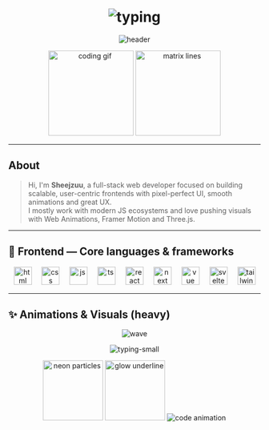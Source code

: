 <h1 align="center">
  <img src="https://readme-typing-svg.demolab.com?font=Fira+Code&size=36&duration=3200&pause=800&color=00F7FF&center=true&vCenter=true&width=900&lines=Hey!+I'm+Sheejzuu;Full-Stack+Web+Developer;Frontend+Focused+%E2%96%BA+Pixel-Perfect+UI" alt="typing" />
</h1>

<p align="center">
  <img src="https://capsule-render.vercel.app/api?type=waving&color=0:000000,100:121212&height=180&section=header&text=Sheejzuu&fontSize=64&fontColor=00F7FF&animation=twinkle&fontAlignY=45" alt="header" />
</p>

<p align="center">
  <img src="https://i.imgur.com/3xGJH2z.gif" alt="coding gif" height="170" />
  <img src="https://i.imgur.com/ZXQYw0V.gif" alt="matrix lines" height="170" />
</p>

---

## About
> Hi, I'm **Sheejzuu**, a full-stack web developer focused on building scalable, user-centric frontends with pixel-perfect UI, smooth animations and great UX.  
> I mostly work with modern JS ecosystems and love pushing visuals with Web Animations, Framer Motion and Three.js.

---

## 🔭 Frontend — Core languages & frameworks
<p align="center">
  <img src="https://cdn.jsdelivr.net/gh/devicons/devicon/icons/html5/html5-original.svg" height="36" alt="html" />
  <img width="12" />
  <img src="https://cdn.jsdelivr.net/gh/devicons/devicon/icons/css3/css3-original.svg" height="36" alt="css" />
  <img width="12" />
  <img src="https://cdn.jsdelivr.net/gh/devicons/devicon/icons/javascript/javascript-original.svg" height="36" alt="js" />
  <img width="12" />
  <img src="https://cdn.jsdelivr.net/gh/devicons/devicon/icons/typescript/typescript-original.svg" height="36" alt="ts" />
  <img width="12" />
  <img src="https://cdn.jsdelivr.net/gh/devicons/devicon/icons/react/react-original.svg" height="36" alt="react" />
  <img width="12" />
  <img src="https://cdn.jsdelivr.net/gh/devicons/devicon/icons/nextjs/nextjs-original-wordmark.svg" height="36" alt="next" />
  <img width="12" />
  <img src="https://cdn.jsdelivr.net/gh/devicons/devicon/icons/vuejs/vuejs-original.svg" height="36" alt="vue" />
  <img width="12" />
  <img src="https://cdn.jsdelivr.net/gh/devicons/devicon/icons/svelte/svelte-original.svg" height="36" alt="svelte" />
  <img width="12" />
  <img src="https://cdn.jsdelivr.net/gh/devicons/devicon/icons/tailwindcss/tailwindcss-plain.svg" height="36" alt="tailwind" />
</p>

---

## ✨ Animations & Visuals (heavy)
<p align="center">
  <img src="https://capsule-render.vercel.app/api?type=waving&color=0:000000,100:00F7FF&height=60&section=section" alt="wave" />
</p>

<p align="center">
  <img src="https://readme-typing-svg.demolab.com?font=JetBrains+Mono&size=20&duration=2500&pause=700&color=FFFFFF&center=true&vCenter=true&width=780&lines=Smooth+micro-interactions;+High-fps+animations;+Motion+that+feels+native" alt="typing-small" />
</p>

<p align="center">
  <img src="https://i.imgur.com/7yKfVbY.gif" alt="neon particles" height="120" />
  <img src="https://i.imgur.com/Vp9b8sR.gif" alt="glow underline" height="120" />
  <img src="https://i.imgur.com/0Zq4b0s.gif" alt="code animation" h
